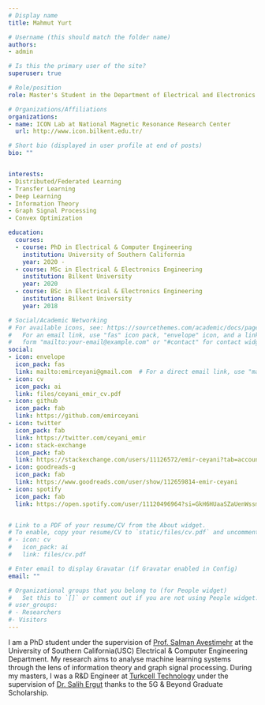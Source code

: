 ```yaml
---
# Display name
title: Mahmut Yurt

# Username (this should match the folder name)
authors:
- admin

# Is this the primary user of the site?
superuser: true

# Role/position
role: Master's Student in the Department of Electrical and Electronics Engineering at Bilkent University 

# Organizations/Affiliations
organizations:
- name: ICON Lab at National Magnetic Resonance Research Center
  url: http://www.icon.bilkent.edu.tr/

# Short bio (displayed in user profile at end of posts)
bio: "" 


interests:
- Distributed/Federated Learning
- Transfer Learning
- Deep Learning
- Information Theory
- Graph Signal Processing
- Convex Optimization

education:
  courses:
  - course: PhD in Electrical & Computer Engineering
    institution: University of Southern California
    year: 2020 - 
  - course: MSc in Electrical & Electronics Engineering
    institution: Bilkent University
    year: 2020
  - course: BSc in Electrical & Electronics Engineering
    institution: Bilkent University
    year: 2018

# Social/Academic Networking
# For available icons, see: https://sourcethemes.com/academic/docs/page-builder/#icons
#   For an email link, use "fas" icon pack, "envelope" icon, and a link in the
#   form "mailto:your-email@example.com" or "#contact" for contact widget.
social:
- icon: envelope
  icon_pack: fas
  link: mailto:emirceyani@gmail.com  # For a direct email link, use "mailto:test@example.org".
- icon: cv
  icon_pack: ai
  link: files/ceyani_emir_cv.pdf
- icon: github
  icon_pack: fab
  link: https://github.com/emirceyani
- icon: twitter
  icon_pack: fab
  link: https://twitter.com/ceyani_emir
- icon: stack-exchange
  icon_pack: fab
  link: https://stackexchange.com/users/11126572/emir-ceyani?tab=accounts
- icon: goodreads-g
  icon_pack: fab
  link: https://www.goodreads.com/user/show/112659814-emir-ceyani
- icon: spotify
  icon_pack: fab
  link: https://open.spotify.com/user/11120496964?si=GkH6HUaaSZaUenWssm4dcQ


# Link to a PDF of your resume/CV from the About widget.
# To enable, copy your resume/CV to `static/files/cv.pdf` and uncomment the lines below.
# - icon: cv
#   icon_pack: ai
#   link: files/cv.pdf

# Enter email to display Gravatar (if Gravatar enabled in Config)
email: ""

# Organizational groups that you belong to (for People widget)
#   Set this to `[]` or comment out if you are not using People widget.
# user_groups:
# - Researchers
#- Visitors
---
```

I am a PhD student under the supervision of [Prof. Salman Avestimehr](https://www.avestimehr.com/vital-lab) at the University of Southern California(USC) Electrical & Computer Engineering Department. My research aims to analyse machine learning systems through the lens of information theory and graph signal processing. During my masters, I was a R&D Engineer at [Turkcell Technology](https://www.avestimehr.com/vital-lab) under the supervision of [Dr. Salih Ergut](https://scholar.google.com.tr/citations?user=ZNkm_vcAAAAJ&hl=tr) thanks to the 5G & Beyond Graduate Scholarship. 

